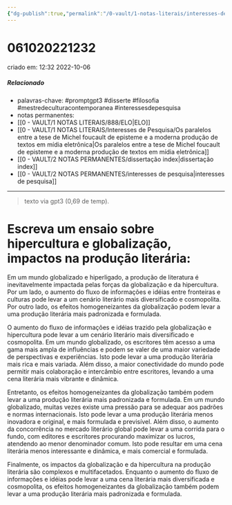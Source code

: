 ```yaml
---
{"dg-publish":true,"permalink":"/0-vault/1-notas-literais/interesses-de-pesquisa/escreva-um-ensaio-sobre-hipercultura-e-globalizacao-impactos-na-producao-literaria/","tags":["promptgpt3","disserte","filosofia","mestredeculturacontemporanea","interessesdepesquisa"],"dgHomeLink":true,"dgShowLocalGraph":true,"dgShowFileTree":true,"dgEnableSearch":true,"noteIcon":""}
---
```


# 061020221232
criado em: 12:32 2022-10-06

##### Relacionado
- palavras-chave: #promptgpt3 #disserte #filosofia #mestredeculturacontemporanea #interessesdepesquisa 
- notas permanentes: 
- [[0 - VAULT/1 NOTAS LITERAIS/888/ELO\|ELO]]
- [[0 - VAULT/1 NOTAS LITERAIS/Interesses de Pesquisa/Os paralelos entre a tese de Michel foucault de episteme e a moderna produção de textos em mídia eletrônica\|Os paralelos entre a tese de Michel foucault de episteme e a moderna produção de textos em mídia eletrônica]]
- [[0 - VAULT/2 NOTAS PERMANENTES/dissertação index\|dissertação index]]
- [[0 - VAULT/2 NOTAS PERMANENTES/interesses de pesquisa\|interesses de pesquisa]]
---
>texto via gpt3 (0,69 de temp).

# Escreva um ensaio sobre hipercultura e globalização, impactos na produção literária:

Em um mundo globalizado e hiperligado, a produção de literatura é inevitavelmente impactada pelas forças da globalização e da hipercultura. Por um lado, o aumento do fluxo de informações e idéias entre fronteiras e culturas pode levar a um cenário literário mais diversificado e cosmopolita. Por outro lado, os efeitos homogeneizantes da globalização podem levar a uma produção literária mais padronizada e formulada.

O aumento do fluxo de informações e idéias trazido pela globalização e hipercultura pode levar a um cenário literário mais diversificado e cosmopolita. Em um mundo globalizado, os escritores têm acesso a uma gama mais ampla de influências e podem se valer de uma maior variedade de perspectivas e experiências. Isto pode levar a uma produção literária mais rica e mais variada. Além disso, a maior conectividade do mundo pode permitir mais colaboração e intercâmbio entre escritores, levando a uma cena literária mais vibrante e dinâmica.

Entretanto, os efeitos homogeneizantes da globalização também podem levar a uma produção literária mais padronizada e formulada. Em um mundo globalizado, muitas vezes existe uma pressão para se adequar aos padrões e normas internacionais. Isto pode levar a uma produção literária menos inovadora e original, e mais formulada e previsível. Além disso, o aumento da concorrência no mercado literário global pode levar a uma corrida para o fundo, com editores e escritores procurando maximizar os lucros, atendendo ao menor denominador comum. Isto pode resultar em uma cena literária menos interessante e dinâmica, e mais comercial e formulada.

Finalmente, os impactos da globalização e da hipercultura na produção literária são complexos e multifacetados. Enquanto o aumento do fluxo de informações e idéias pode levar a uma cena literária mais diversificada e cosmopolita, os efeitos homogeneizantes da globalização também podem levar a uma produção literária mais padronizada e formulada.
